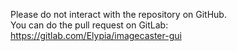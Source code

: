 Please do not interact with the repository on GitHub.  
You can do the pull request on GitLab: https://gitlab.com/Elypia/imagecaster-gui
